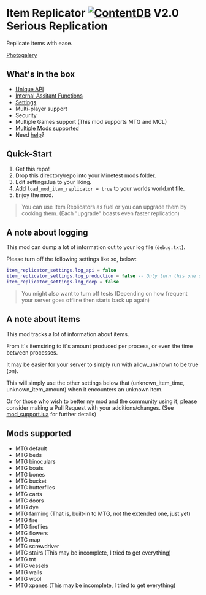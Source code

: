 # Item Replicator [![ContentDB](https://content.minetest.net/packages/ApolloX/item_replicator/shields/downloads/)](https://content.minetest.net/packages/ApolloX/item_replicator/) V2.0 Serious Replication

Replicate items with ease.

[Photogalery](PHOTOS.md)

## What's in the box

* [Unique API](API.md)
* [Internal Assitant Functions](INTERNALS.md)
* [Settings](SETTINGS.md)
* Multi-player support
* Security
* Multiple Games support (This mod supports MTG and MCL)
* [Multiple Mods supported](mod_support.lua)
* Need [help](HELP.md)?

## Quick-Start

1. Get this repo!
2. Drop this directory/repo into your Minetest mods folder.
3. Edit settings.lua to your liking.
4. Add `load_mod_item_replicator = true` to your worlds world.mt file.
5. Enjoy the mod.

> You can use Item Replicators as fuel or you can upgrade them by cooking them. (Each "upgrade" boasts even faster replication)

## A note about logging

This mod can dump a lot of information out to your log file (`debug.txt`).

Please turn off the following settings like so, below:

```lua
item_replicator_settings.log_api = false
item_replicator_settings.log_production = false -- Only turn this one off if really needed
item_replicator_settings.log_deep = false
```

> You might also want to turn off tests (Depending on how frequent your server goes offline then starts back up again)

## A note about items

This mod tracks a lot of information about items.

From it's itemstring to it's amount produced per process, or even the time between processes.

It may be easier for your server to simply run with allow_unknown to be true (on).

This will simply use the other settings below that (unknown_item_time, unknown_item_amount) when it encounters an unknown item.

Or for those who wish to better my mod and the community using it, please consider making a Pull Request with your additions/changes.
(See [mod_support.lua](mod_support.lua) for further details)

## Mods supported

* MTG default
* MTG beds
* MTG binoculars
* MTG boats
* MTG bones
* MTG bucket
* MTG butterflies
* MTG carts
* MTG doors
* MTG dye
* MTG farming (That is, built-in to MTG, not the extended one, just yet)
* MTG fire
* MTG fireflies
* MTG flowers
* MTG map
* MTG screwdriver
* MTG stairs (This may be incomplete, I tried to get everything)
* MTG tnt
* MTG vessels
* MTG walls
* MTG wool
* MTG xpanes (This may be incomplete, I tried to get everything)

